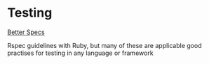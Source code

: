 # Testing

[Better Specs](http://www.betterspecs.org/)

Rspec guidelines with Ruby, but many of these are applicable good practises for testing in any language or framework
